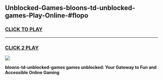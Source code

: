 
## Unblocked-Games-bloons-td-unblocked-games-Play-Online-#flopo
<h3>
<a href="https://premium.freeplayer.one?title=bloons-td-unblocked-games&ref=27F">CLICK TO PLAY</a></h3>
<hr>

<h3>
<a href="https://premium.freeplayer.one?title=bloons-td-unblocked-games&ref=27F">CLICK 2 PLAY</a>
  
</h3>

<a href="https://premium.freeplayer.one?title=bloons-td-unblocked-games&ref=27F"><img src="https://clearcache.store/games.png"></a>


**bloons-td-unblocked-games games unblocked: Your Gateway to Fun and Accessible Online Gaming**
